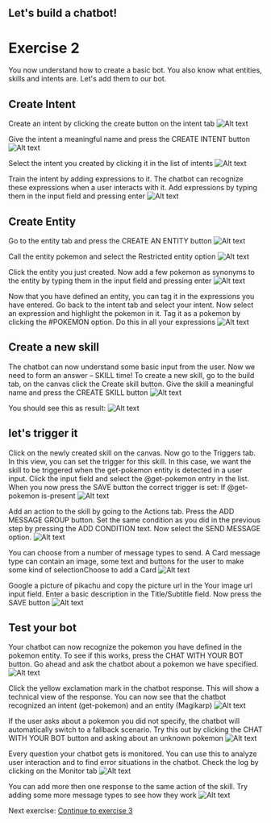 ## Let's build a chatbot!
# Exercise 2 #

You now understand how to create a basic bot. You also know what entities, skills and intents are. Let's add them to our bot.

## Create Intent ##
Create an intent by clicking the create button on the intent tab
![Alt text](/../screenshots/part2/createIntent1.png?raw=true "")

Give the intent a meaningful name and press the CREATE INTENT button
![Alt text](/../screenshots/part2/Picture13.png?raw=true "")

Select the intent you created by clicking it in the list of intents
![Alt text](/../screenshots/part2/createExpressions1.png?raw=true "")

Train the intent by adding expressions to it. The chatbot can recognize these expressions when a user interacts with it. Add expressions by typing them in the input field and pressing enter
![Alt text](/../screenshots/part2/createExpressions2.png?raw=true "")


## Create Entity ##
Go to the entity tab and press the CREATE AN ENTITY button
![Alt text](/../screenshots/part2/createEntity1.png?raw=true "")

Call the entity pokemon and select the Restricted entity option
![Alt text](/../screenshots/part2/Picture16.png?raw=true "")

Click the entity you just created. Now add a few pokemon as synonyms to the entity by typing them in the input field and pressing enter
![Alt text](/../screenshots/part2/createEntity2.png?raw=true "")

Now that you have defined an entity, you can tag it in the expressions you have entered. Go back to the intent tab and select your intent. Now select an expression and highlight the pokemon in it. Tag it as a pokemon by clicking the #POKEMON option. Do this in all your expressions
![Alt text](/../screenshots/part2/tagExpressions1.png?raw=true "")

## Create a new skill ##

The chatbot can now understand some basic input from the user. Now we need to form an answer – SKILL time! 
To create a new skill, go to the build tab, on the canvas click the Create skill button. Give the skill a meaningful name and press the CREATE SKILL button
![Alt text](/../screenshots/part2/Picture22.png?raw=true "")

You should see this as result:
![Alt text](/../screenshots/part2/Picture23.png?raw=true "")


## let's trigger it ##
Click on the newly created skill on the canvas. Now go to the Triggers tab. In this view, you can set the trigger for this skill. In this case, we want the skill to be triggered when the get-pokemon entity is detected in a user input. Click the input field and select the @get-pokemon entry in the list. When you now press the SAVE button the correct trigger is set: If @get-pokemon is-present
![Alt text](/../screenshots/part2/skillTrigger1.png?raw=true "")

Add an action to the skill by going to the Actions tab. Press the ADD MESSAGE GROUP button. Set the same condition as you did in the previous step by pressing the ADD CONDITION text. Now select the SEND MESSAGE option.
![Alt text](/../screenshots/part2/Picture25.png?raw=true "")

You can choose from a number of message types to send. A Card message type can contain an image, some text and buttons for the user to make some kind of selectionChoose to add a Card
![Alt text](/../screenshots/part2/Picture26.png?raw=true "")

Google a picture of pikachu and copy the picture url in the Your image url input field. Enter a basic description in the Title/Subtitle field. Now press the SAVE button
![Alt text](/../screenshots/part2/Picture27.png?raw=true "")


## Test your bot ##
Your chatbot can now recognize the pokemon you have defined in the pokemon entity. To see if this works, press the CHAT WITH YOUR BOT button. Go ahead and ask the chatbot about a pokemon we have specified. 
![Alt text](/../screenshots/part2/test0.png?raw=true "")

Click the yellow exclamation mark in the chatbot response. This will show a technical view of the response. You can now see that the chatbot recognized an intent (get-pokemon) and an entity (Magikarp)
![Alt text](/../screenshots/part2/test1.png?raw=true "")

If the user asks about a pokemon you did not specify, the chatbot will automatically switch to a fallback scenario. Try this out by clicking the CHAT WITH YOUR BOT button and asking about an unknown pokemon
![Alt text](/../screenshots/part2/test2.png?raw=true "")

Every question your chatbot gets is monitored. You can use this to analyze user interaction and to find error situations in the chatbot. Check the log by clicking on the Monitor tab
![Alt text](/../screenshots/part2/monitor1.png?raw=true "")

You can add more then one response to the same action of the skill. Try adding some more message types to see how they work
![Alt text](/../screenshots/part2/Picture28.png?raw=true "")

Next exercise:
[Continue to exercise 3](/../Exercise-3/README.md)
